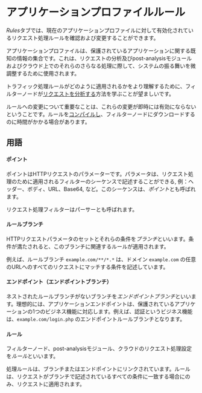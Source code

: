 [link-request-processing]:      request-processing.md
[link-rules-compiling]:         compiling.md

# アプリケーションプロファイルルール

*Rules*タブでは、現在のアプリケーションプロファイルに対して有効化されているリクエスト処理ルールを確認および変更することができます。

アプリケーションプロファイルは、保護されているアプリケーションに関する既知の情報の集合です。これは、リクエストの分析及びpost-analysisモジュールおよびクラウド上でのそれらのさらなる処理に際して、システムの振る舞いを微調整するために使用されます。

トラフィック処理ルールがどのように適用されるかをより理解するために、フィルターノードが[リクエストを分析する][link-request-processing]方法を学ぶことが望ましいです。

ルールへの変更について重要なことは、これらの変更が即時には有効にならないということです。ルールを[コンパイルし][link-rules-compiling]、フィルターノードにダウンロードするのに時間がかかる場合があります。

## 用語

#### ポイント

ポイントはHTTPリクエストのパラメーターです。パラメータは、リクエスト処理のために適用されるフィルターのシーケンスで記述することができる, 例：ヘッダー、ボディ、URL、Base64, など。このシーケンスは、*ポイント*とも呼ばれます。

リクエスト処理フィルターはパーサーとも呼ばれます。

#### ルールブランチ

HTTPリクエストパラメータのセットとそれらの条件を*ブランチ*といいます。条件が満たされると、このブランチに関連するルールが適用されます。

例えば、ルールブランチ `example.com/**/*.*` は、ドメイン `example.com` の任意のURLへのすべてのリクエストにマッチする条件を記述しています。

#### エンドポイント（エンドポイントブランチ）
ネストされたルールブランチがないブランチを*エンドポイントブランチ*といいます。理想的には、アプリケーションエンドポイントは、保護されているアプリケーションの1つのビジネス機能に対応します。例えば、認証というビジネス機能は、`example.com/login.php` のエンドポイントルールブランチとなります。

#### ルール
フィルターノード、post-analysisモジュール、クラウドのリクエスト処理設定を*ルール*といいます。

処理ルールは、ブランチまたはエンドポイントにリンクされています。ルールは、リクエストがブランチで記述されているすべての条件に一致する場合にのみ、リクエストに適用されます。
